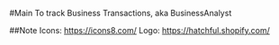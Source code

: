 #Main
To track Business Transactions, aka BusinessAnalyst

##Note
Icons: https://icons8.com/
Logo: https://hatchful.shopify.com/
